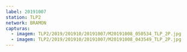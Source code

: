 ```yaml
---
label: 20191007
station: TLP2
network: BRAMON
capturas:
  - imagem: TLP2/2019/201910/20191007/M20191008_050534_TLP_2P.jpg
  - imagem: TLP2/2019/201910/20191007/M20191008_043549_TLP_2P.jpg
---
```

